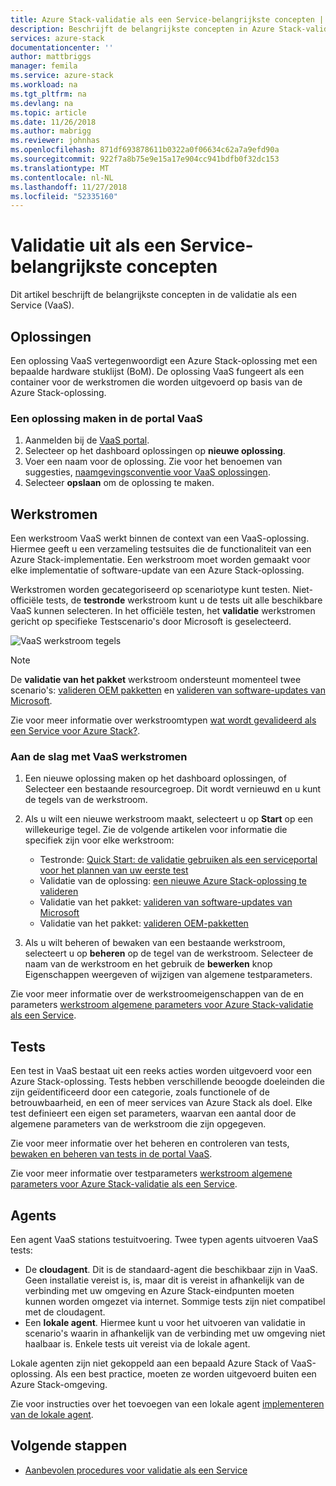 ```yaml
---
title: Azure Stack-validatie als een Service-belangrijkste concepten | Microsoft Docs
description: Beschrijft de belangrijkste concepten in Azure Stack-validatie als een Service.
services: azure-stack
documentationcenter: ''
author: mattbriggs
manager: femila
ms.service: azure-stack
ms.workload: na
ms.tgt_pltfrm: na
ms.devlang: na
ms.topic: article
ms.date: 11/26/2018
ms.author: mabrigg
ms.reviewer: johnhas
ms.openlocfilehash: 871df693878611b0322a0f06634c62a7a9efd90a
ms.sourcegitcommit: 922f7a8b75e9e15a17e904cc941bdfb0f32dc153
ms.translationtype: MT
ms.contentlocale: nl-NL
ms.lasthandoff: 11/27/2018
ms.locfileid: "52335160"
---
```

# <a name="validation-as-a-service-key-concepts"></a>Validatie uit als een Service-belangrijkste concepten

Dit artikel beschrijft de belangrijkste concepten in de validatie als een Service (VaaS).

## <a name="solutions"></a>Oplossingen

Een oplossing VaaS vertegenwoordigt een Azure Stack-oplossing met een bepaalde hardware stuklijst (BoM). De oplossing VaaS fungeert als een container voor de werkstromen die worden uitgevoerd op basis van de Azure Stack-oplossing.

### <a name="create-a-solution-in-the-vaas-portal"></a>Een oplossing maken in de portal VaaS

1. Aanmelden bij de [VaaS portal](https://azurestackvalidation.com).
2. Selecteer op het dashboard oplossingen op **nieuwe oplossing**.
3. Voer een naam voor de oplossing. Zie voor het benoemen van suggesties, [naamgevingsconventie voor VaaS oplossingen](azure-stack-vaas-best-practice.md#naming-convention-for-vaas-solutions).
4. Selecteer **opslaan** om de oplossing te maken.

## <a name="workflows"></a>Werkstromen

Een werkstroom VaaS werkt binnen de context van een VaaS-oplossing. Hiermee geeft u een verzameling testsuites die de functionaliteit van een Azure Stack-implementatie. Een werkstroom moet worden gemaakt voor elke implementatie of software-update van een Azure Stack-oplossing.

Werkstromen worden gecategoriseerd op scenariotype kunt testen. Niet-officiële tests, de **testronde** werkstroom kunt u de tests uit alle beschikbare VaaS kunnen selecteren. In het officiële testen, het **validatie** werkstromen gericht op specifieke Testscenario's door Microsoft is geselecteerd.

![VaaS werkstroom tegels](media/tile_all-workflows.png)

> [!NOTE]
> De **validatie van het pakket** werkstroom ondersteunt momenteel twee scenario's: [valideren OEM pakketten](azure-stack-vaas-validate-oem-package.md) en [valideren van software-updates van Microsoft](azure-stack-vaas-validate-microsoft-updates.md).

Zie voor meer informatie over werkstroomtypen [wat wordt gevalideerd als een Service voor Azure Stack?](azure-stack-vaas-overview.md).

### <a name="getting-started-with-vaas-workflows"></a>Aan de slag met VaaS werkstromen

1. Een nieuwe oplossing maken op het dashboard oplossingen, of Selecteer een bestaande resourcegroep. Dit wordt vernieuwd en u kunt de tegels van de werkstroom.
2. Als u wilt een nieuwe werkstroom maakt, selecteert u op **Start** op een willekeurige tegel. Zie de volgende artikelen voor informatie die specifiek zijn voor elke werkstroom:
    - Testronde: [Quick Start: de validatie gebruiken als een serviceportal voor het plannen van uw eerste test](azure-stack-vaas-schedule-test-pass.md)
    - Validatie van de oplossing: [een nieuwe Azure Stack-oplossing te valideren](azure-stack-vaas-validate-solution-new.md)
    - Validatie van het pakket: [valideren van software-updates van Microsoft](azure-stack-vaas-validate-microsoft-updates.md)
    - Validatie van het pakket: [valideren OEM-pakketten](azure-stack-vaas-validate-oem-package.md)

3. Als u wilt beheren of bewaken van een bestaande werkstroom, selecteert u op **beheren** op de tegel van de werkstroom. Selecteer de naam van de werkstroom en het gebruik de **bewerken** knop Eigenschappen weergeven of wijzigen van algemene testparameters.

Zie voor meer informatie over de werkstroomeigenschappen van de en parameters [werkstroom algemene parameters voor Azure Stack-validatie als een Service](azure-stack-vaas-parameters.md).

## <a name="tests"></a>Tests

Een test in VaaS bestaat uit een reeks acties worden uitgevoerd voor een Azure Stack-oplossing. Tests hebben verschillende beoogde doeleinden die zijn geïdentificeerd door een categorie, zoals functionele of de betrouwbaarheid, en een of meer services van Azure Stack als doel. Elke test definieert een eigen set parameters, waarvan een aantal door de algemene parameters van de werkstroom die zijn opgegeven.

Zie voor meer informatie over het beheren en controleren van tests, [bewaken en beheren van tests in de portal VaaS](azure-stack-vaas-monitor-test.md).

Zie voor meer informatie over testparameters [werkstroom algemene parameters voor Azure Stack-validatie als een Service](azure-stack-vaas-parameters.md).

## <a name="agents"></a>Agents

Een agent VaaS stations testuitvoering. Twee typen agents uitvoeren VaaS tests:

- De **cloudagent**. Dit is de standaard-agent die beschikbaar zijn in VaaS. Geen installatie vereist is, is, maar dit is vereist in afhankelijk van de verbinding met uw omgeving en Azure Stack-eindpunten moeten kunnen worden omgezet via internet. Sommige tests zijn niet compatibel met de cloudagent.
- Een **lokale agent**. Hiermee kunt u voor het uitvoeren van validatie in scenario's waarin in afhankelijk van de verbinding met uw omgeving niet haalbaar is. Enkele tests uit vereist via de lokale agent.

Lokale agenten zijn niet gekoppeld aan een bepaald Azure Stack of VaaS-oplossing. Als een best practice, moeten ze worden uitgevoerd buiten een Azure Stack-omgeving.

Zie voor instructies over het toevoegen van een lokale agent [implementeren van de lokale agent](azure-stack-vaas-local-agent.md).

## <a name="next-steps"></a>Volgende stappen

- [Aanbevolen procedures voor validatie als een Service](azure-stack-vaas-best-practice.md)